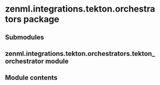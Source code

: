 # zenml.integrations.tekton.orchestrators package

## Submodules

## zenml.integrations.tekton.orchestrators.tekton_orchestrator module

## Module contents
